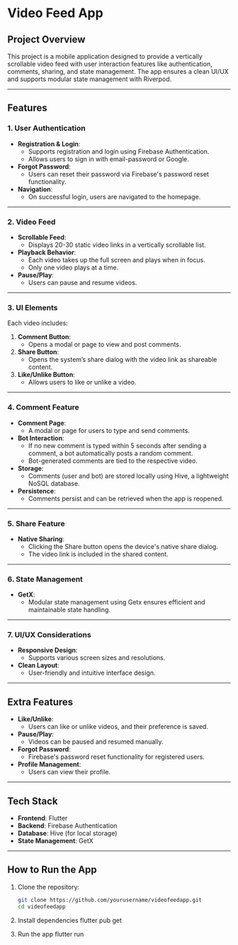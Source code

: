 # Video Feed App

## Project Overview

This project is a mobile application designed to provide a vertically scrollable video feed with user interaction features like authentication, comments, sharing, and state management. The app ensures a clean UI/UX and supports modular state management with Riverpod.

---

## Features

### 1. User Authentication

- **Registration & Login**:
  - Supports registration and login using Firebase Authentication.
  - Allows users to sign in with email-password or Google.
- **Forgot Password**:
  - Users can reset their password via Firebase's password reset functionality.
- **Navigation**:
  - On successful login, users are navigated to the homepage.

---

### 2. Video Feed

- **Scrollable Feed**:
  - Displays 20-30 static video links in a vertically scrollable list.
- **Playback Behavior**:
  - Each video takes up the full screen and plays when in focus.
  - Only one video plays at a time.
- **Pause/Play**:
  - Users can pause and resume videos.

---

### 3. UI Elements

Each video includes:

1. **Comment Button**:
   - Opens a modal or page to view and post comments.
2. **Share Button**:
   - Opens the system’s share dialog with the video link as shareable content.
3. **Like/Unlike Button**:
   - Allows users to like or unlike a video.

---

### 4. Comment Feature

- **Comment Page**:
  - A modal or page for users to type and send comments.
- **Bot Interaction**:
  - If no new comment is typed within 5 seconds after sending a comment, a bot automatically posts a random comment.
  - Bot-generated comments are tied to the respective video.
- **Storage**:
  - Comments (user and bot) are stored locally using Hive, a lightweight NoSQL database.
- **Persistence**:
  - Comments persist and can be retrieved when the app is reopened.

---

### 5. Share Feature

- **Native Sharing**:
  - Clicking the Share button opens the device's native share dialog.
  - The video link is included in the shared content.

---

### 6. State Management

- **GetX**:
  - Modular state management using Getx ensures efficient and maintainable state handling.

---

### 7. UI/UX Considerations

- **Responsive Design**:
  - Supports various screen sizes and resolutions.
- **Clean Layout**:
  - User-friendly and intuitive interface design.

---

## Extra Features

- **Like/Unlike**:
  - Users can like or unlike videos, and their preference is saved.
- **Pause/Play**:
  - Videos can be paused and resumed manually.
- **Forgot Password**:
  - Firebase's password reset functionality for registered users.
- **Profile Management**:
  - Users can view their profile.

---

## Tech Stack

- **Frontend**: Flutter
- **Backend**: Firebase Authentication
- **Database**: Hive (for local storage)
- **State Management**: GetX

---

## How to Run the App

1. Clone the repository:

   ```bash
   git clone https://github.com/yourusername/videofeedapp.git
   cd videofeedapp

   ```

2. Install dependencies
   flutter pub get
3. Run the app
   flutter run
